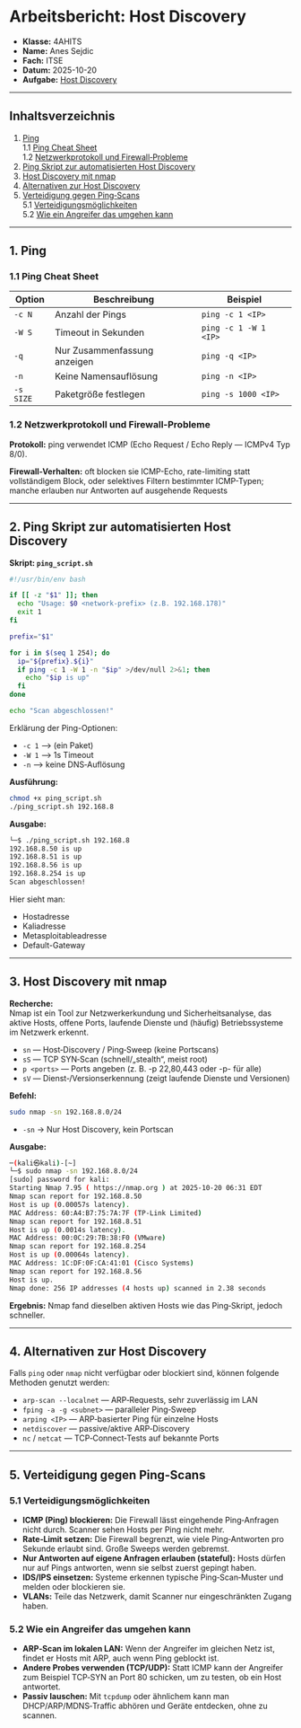 
# Arbeitsbericht: Host Discovery

* **Klasse:** 4AHITS
* **Name:** Anes Sejdic
* **Fach:** ITSE
* **Datum:** 2025-10-20
* **Aufgabe:** [Host Discovery](https://www.franzmatejka.at/htl/doc/ITSI_4/lab/03_pingscan.html)

---

## Inhaltsverzeichnis

1. [Ping](#1-ping)  
   1.1 [Ping Cheat Sheet](#11-ping-cheat-sheet)  
   1.2 [Netzwerkprotokoll und Firewall‑Probleme](#12-netzwerkprotokoll-und-firewall-probleme)
2. [Ping Skript zur automatisierten Host Discovery](#2-ping-skript-zur-automatisierten-host-discovery)
3. [Host Discovery mit nmap](#3-host-discovery-mit-nmap)
4. [Alternativen zur Host Discovery](#4-alternativen-zur-host-discovery)
5. [Verteidigung gegen Ping‑Scans](#5-verteidigung-gegen-pingscans)  
    5.1 [Verteidigungsmöglichkeiten](#51-verteidigungsmöglichkeiten)  
    5.2 [Wie ein Angreifer das umgehen kann](#52-wie-ein-angreifer-das-umgehen-kann)

---

## 1. Ping

### 1.1 Ping Cheat Sheet

| Option | Beschreibung | Beispiel |
|--------|--------------|---------|
| `-c N` | Anzahl der Pings | `ping -c 1 <IP>` |
| `-W S` | Timeout in Sekunden | `ping -c 1 -W 1 <IP>` |
| `-q` | Nur Zusammenfassung anzeigen | `ping -q <IP>` |
| `-n` | Keine Namensauflösung | `ping -n <IP>` |
| `-s SIZE` | Paketgröße festlegen | `ping -s 1000 <IP>` |

### 1.2 Netzwerkprotokoll und Firewall-Probleme

**Protokoll:** ping verwendet ICMP (Echo Request / Echo Reply — ICMPv4 Typ 8/0).

**Firewall-Verhalten:** oft blocken sie ICMP-Echo, rate-limiting statt vollständigem Block, oder selektives Filtern bestimmter ICMP-Typen; manche erlauben nur Antworten auf ausgehende Requests

---

## 2. Ping Skript zur automatisierten Host Discovery

**Skript: `ping_script.sh`**

```bash
#!/usr/bin/env bash

if [[ -z "$1" ]]; then
  echo "Usage: $0 <network-prefix> (z.B. 192.168.178)"
  exit 1
fi

prefix="$1"

for i in $(seq 1 254); do
  ip="${prefix}.${i}"
  if ping -c 1 -W 1 -n "$ip" >/dev/null 2>&1; then
    echo "$ip is up"
  fi
done

echo "Scan abgeschlossen!"
```

Erklärung der Ping-Optionen:

* `-c 1` --> (ein Paket)
* `-W 1` --> 1s Timeout
* `-n` --> keine DNS‑Auflösung

**Ausführung:**

```bash
chmod +x ping_script.sh
./ping_script.sh 192.168.8
```

**Ausgabe:**

```bash
└─$ ./ping_script.sh 192.168.8
192.168.8.50 is up
192.168.8.51 is up
192.168.8.56 is up
192.168.8.254 is up
Scan abgeschlossen!
```

Hier sieht man:
* Hostadresse
* Kaliadresse
* Metasploitableadresse
* Default-Gateway

---

## 3. Host Discovery mit nmap

**Recherche:**  
Nmap ist ein Tool zur Netzwerkerkundung und Sicherheitsanalyse, das aktive Hosts, offene Ports, laufende Dienste und (häufig) Betriebssysteme im Netzwerk erkennt.

* `sn` — Host‑Discovery / Ping‑Sweep (keine Portscans)
* `sS` — TCP SYN‑Scan (schnell/„stealth“, meist root)
* `p <ports>` — Ports angeben (z. B. -p 22,80,443 oder -p- für alle)
* `sV` — Dienst‑/Versionserkennung (zeigt laufende Dienste und Versionen)

**Befehl:**

```bash
sudo nmap -sn 192.168.8.0/24
```

* `-sn` → Nur Host Discovery, kein Portscan

**Ausgabe:**

```bash
─(kali㉿kali)-[~]
└─$ sudo nmap -sn 192.168.8.0/24         
[sudo] password for kali: 
Starting Nmap 7.95 ( https://nmap.org ) at 2025-10-20 06:31 EDT
Nmap scan report for 192.168.8.50
Host is up (0.00057s latency).
MAC Address: 60:A4:B7:75:7A:7F (TP-Link Limited)
Nmap scan report for 192.168.8.51
Host is up (0.0014s latency).
MAC Address: 00:0C:29:7B:38:F0 (VMware)
Nmap scan report for 192.168.8.254
Host is up (0.00064s latency).
MAC Address: 1C:DF:0F:CA:41:01 (Cisco Systems)
Nmap scan report for 192.168.8.56
Host is up.
Nmap done: 256 IP addresses (4 hosts up) scanned in 2.38 seconds
```

**Ergebnis:**
Nmap fand dieselben aktiven Hosts wie das Ping‑Skript, jedoch schneller.

---

## 4. Alternativen zur Host Discovery

Falls `ping` oder `nmap` nicht verfügbar oder blockiert sind, können folgende Methoden genutzt werden:

* `arp-scan --localnet` — ARP‑Requests, sehr zuverlässig im LAN
* `fping -a -g <subnet>` — paralleler Ping‑Sweep
* `arping <IP>` — ARP‑basierter Ping für einzelne Hosts
* `netdiscover` — passive/aktive ARP‑Discovery
* `nc` / `netcat` — TCP‑Connect‑Tests auf bekannte Ports

---

## 5. Verteidigung gegen Ping‑Scans

### 5.1 Verteidigungsmöglichkeiten

* **ICMP (Ping) blockieren:** Die Firewall lässt eingehende Ping‑Anfragen nicht durch. Scanner sehen Hosts per Ping nicht mehr.
* **Rate‑Limit setzen:** Die Firewall begrenzt, wie viele Ping‑Antworten pro Sekunde erlaubt sind. Große Sweeps werden gebremst.
* **Nur Antworten auf eigene Anfragen erlauben (stateful):** Hosts dürfen nur auf Pings antworten, wenn sie selbst zuerst gepingt haben.
* **IDS/IPS einsetzen:** Systeme erkennen typische Ping‑Scan‑Muster und melden oder blockieren sie.
* **VLANs:** Teile das Netzwerk, damit Scanner nur eingeschränkten Zugang haben.

### 5.2 Wie ein Angreifer das umgehen kann

* **ARP‑Scan im lokalen LAN:** Wenn der Angreifer im gleichen Netz ist, findet er Hosts mit ARP, auch wenn Ping geblockt ist.
* **Andere Probes verwenden (TCP/UDP):** Statt ICMP kann der Angreifer zum Beispiel TCP‑SYN an Port 80 schicken, um zu testen, ob ein Host antwortet.
* **Passiv lauschen:** Mit `tcpdump` oder ähnlichem kann man DHCP/ARP/MDNS‑Traffic abhören und Geräte entdecken, ohne zu scannen.
